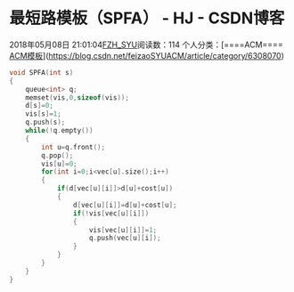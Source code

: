 # 最短路模板（SPFA） - HJ - CSDN博客
2018年05月08日 21:01:04[FZH_SYU](https://me.csdn.net/feizaoSYUACM)阅读数：114
个人分类：[====ACM====																[ACM模板](https://blog.csdn.net/feizaoSYUACM/article/category/6364160)](https://blog.csdn.net/feizaoSYUACM/article/category/6308070)
```cpp
void SPFA(int s)
{
    queue<int> q;
    memset(vis,0,sizeof(vis));
    d[s]=0;
    vis[s]=1;
    q.push(s);
    while(!q.empty())
    {
        int u=q.front();
        q.pop();
        vis[u]=0;
        for(int i=0;i<vec[u].size();i++)
        {
            if(d[vec[u][i]]>d[u]+cost[u])
            {
                d[vec[u][i]]=d[u]+cost[u];
                if(!vis[vec[u][i]])
                {
                    vis[vec[u][i]]=1;
                    q.push(vec[u][i]);
                }
            }
        } 
    } 
}
```
